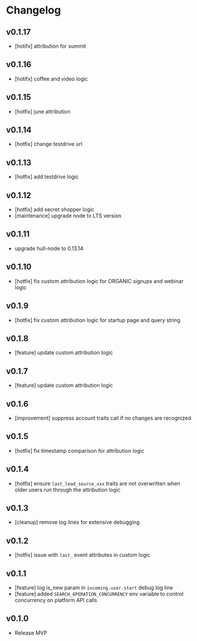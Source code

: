 # Changelog

## v0.1.17

- [hotifx] attribution for summit

## v0.1.16

- [hotifx] coffee and video logic

## v0.1.15

- [hotfix] june attribution

## v0.1.14

- [hotfix] change testdrive url

## v0.1.13

- [hotfix] add testdrive logic

## v0.1.12

- [hotfix] add secret shopper logic
- [maintenance] upgrade node to LTS version

## v0.1.11

- upgrade hull-node to 0.13.14

## v0.1.10

- [hotfix] fix custom attribution logic for ORGANIC signups and webinar logic

## v0.1.9

- [hotfix] fix custom attribution logic for startup page and query string

## v0.1.8

- [feature] update custom attribution logic

## v0.1.7

- [feature] update custom attribution logic

## v0.1.6

- [improvement] suppress account traits call if no changes are recognized

## v0.1.5

- [hotfix] fix timestamp comparison for attribution logic

## v0.1.4

- [hotfix] ensure `last_lead_source_xxx` traits are not overwritten when older users run through the attribution logic

## v0.1.3

- [cleanup] remove log lines for extensive debugging

## v0.1.2

- [hotfix] issue with `last_` event attributes in custom logic

## v0.1.1

- [feature] log is_new param in `incoming.user.start` debug log line
- [feature] added `SEARCH_OPERATION_CONCURRENCY` env variable to control concurrency on platform API calls

## v0.1.0

- Release MVP
